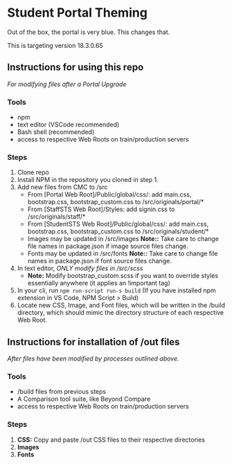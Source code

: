 # Student Portal Theming

Out of the box, the portal is very blue.
This changes that.

This is targeting version 18.3.0.65


## Instructions for using this repo 
_For modifying files after a Portal Upgrade_

### Tools
- npm
- text editor (VSCode recommended)
- Bash shell (recommended)
- access to respective Web Roots on train/production servers

### Steps
1. Clone repo
2. Install NPM in the repository you cloned in step 1.
3. Add new files from CMC to /src 
   - From [Portal Web Root]/Public/global/css/: add main.css, bootstrap.css, bootstrap_custom.css to /src/originals/portal/*
   - From [StaffSTS Web Root]/Styles: add signin.css to /src/originals/staff/*
   - From [StudentSTS Web Root]/Public/global/css/: add main.css, bootstrap.css, bootstrap_custom.css to /src/originals/student/*
   - Images may be updated in /src/images **Note::** Take care to change file names in package.json if image source files change. 
   - Fonts may be updated in /src/fonts **Note::** Take care to change file names in package.json if font source files change. 
4. In text editor, *ONLY modify files in  /src/scss*
   - **Note:** Modify bootstrap_custom.scss if you want to override styles essentially anywhere (it applies an !important tag)
5. In your cli, run `npm run-script run-s build` (If you have installed npm extension in VS Code, NPM Script > Build) 
6. Locate new CSS, Image, and Font files, which will be written in the /build directory, which should mimic the directory structure of each respective Web Root. 

## Instructions for installation of /out files 
_After files have been modified by processes outlined above._ 

### Tools
- /build files from previous steps
- A Comparison tool suite, like Beyond Compare
- access to respective Web Roots on train/production servers

### Steps
1. **CSS:** Copy and paste /out CSS files to their respective directories
2. **Images**
3. **Fonts**
